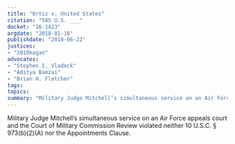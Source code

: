 ```yaml
---
title: "Ortiz v. United States"
citation: "585 U.S. ___"
docket: "16-1423"
argdate: "2018-01-16"
publishdate: "2018-06-22"
justices:
- "2010kagan"
advocates:
- "Stephen I. Vladeck"
- "Aditya Bamzai"
- "Brian H. Fletcher"
tags:
topics:
summary: "Military Judge Mitchell’s simultaneous service on an Air Force appeals court and the Court of Military Commission Review violated neither 10 U.S.C. § 973(b)(2)(A) nor the Appointments Clause."
---
```

Military Judge Mitchell’s simultaneous service on an Air Force appeals court and the Court of Military Commission Review violated neither 10 U.S.C. § 973(b)(2)(A) nor the Appointments Clause.

